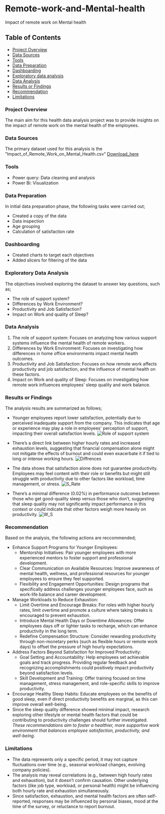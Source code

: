 # Remote-work-and-Mental-health
Impact of remote work on Mental health

## Table of Contents

- [Project Overview](#project_overview)
- [Data Sources](#data_sources)
- [Tools](#tools)
- [Data Preparation](#data-preparation)
- [Dashboarding](#dashboarding)
- [Exploratory data analysis](#exploratory-data-analysis)
- [Data Analysis](#data-analysis)
- [Results or Findings](#results-or-findings)
- [Recommendation](#recommendation)
- [Limitations](#limitations)

### Project Overview

The main aim for this health data analysis project was to provide insights on the impact of remote work on the mental health of the employees.

### Data Sources

The primary dataset used for this analysis is the "Impact_of_Remote_Work_on_Mental_Health.csv" [Download_here](https://www.kaggle.com/datasets/waqi786/remote-work-and-mental-health/data)

### Tools

- Power query: Data cleaning and analysis
- Power Bi: Visualization

### Data Preparation

In initial data preparation phase, the following tasks were carried out;
- Created a copy of the data
- Data inspection
- Age grouping
- Calculation of satisfaction rate

### Dashboarding

- Created charts to target each objectives
- Added slicers for filtering of the data

### Exploratory Data Analysis

The objectives involved exploring the dataset to answer key questions, such as;
- The role of support system?
- Differences by Work Environment?
- Productivity and Job Satisfaction?
- Impact on Work and quality of Sleep?

### Data Analysis

1. The role of support system: Focuses on analyzing how various support systems influence the mental health of remote workers.
2. Differences by Work Environment: Focuses on investigating how differences in home office environments impact mental health outcomes.
3. Productivity and Job Satisfaction: Focuses on how remote work affects productivity and job satisfaction, and the influence of mental health on these factors.
3. Impact on Work and quality of Sleep: Focuses on investigating how remote work influences employees' sleep quality and work balance.

### Results or Findings

The analysis results are summarized as follows;
- Younger employees report lower satisfaction, potentially due to perceived inadequate support from the company. This indicates that age or experience may play a role in employees' perception of support, impacting their overall satisfaction levels.
![Role of support system](https://github.com/user-attachments/assets/02bb391c-68d9-4f24-9db8-9e8aa76a7752)

- There’s a direct link between higher hourly rates and increased exhaustion levels, suggesting that financial compensation alone might not mitigate the effects of burnout and could even exacerbate it if tied to long or intense working hours.
![Diffrences](https://github.com/user-attachments/assets/10643d1b-0d6e-4250-b574-be67c2e79d63)

- The data shows that satisfaction alone does not guarantee productivity. Employees may feel content with their role or benefits but might still struggle with productivity due to other factors like workload, time management, or stress.
![S_Rate](https://github.com/user-attachments/assets/575ef7a7-e46c-45fb-b724-bc5b99f0f79d)

- There’s a minimal difference (0.02%) in performance outcomes between those who get good-quality sleep versus those who don’t, suggesting that sleep quality may not significantly impact performance in this context or could indicate that other factors weigh more heavily on productivity.
![W_S](https://github.com/user-attachments/assets/5b242233-b7d2-4b64-8c38-3465af430c64)

### Recommendation

Based on the analysis, the following actions are reccommended;
- Enhance Support Programs for Younger Employees:
  - Mentorship Initiatives: Pair younger employees with more experienced mentors to foster support and professional development.
  - Clear Communication on Available Resources: Improve awareness of mental health, wellness, and professional resources for younger employees to ensure they feel supported.
  - Flexibility and Engagement Opportunities: Design programs that specifically address challenges younger employees face, such as work-life balance and career development.
- Manage Workloads to Reduce Exhaustion:
  - Limit Overtime and Encourage Breaks: For roles with higher hourly rates, limit overtime and promote a culture where taking breaks is encouraged to prevent exhaustion.
  - Introduce Mental Health Days or Downtime Allowances: Offer employees days off or lighter tasks to recharge, which can enhance productivity in the long term.
  - Redefine Compensation Structure: Consider rewarding productivity through non-monetary perks (such as flexible hours or remote work days) to offset the pressure of high hourly expectations.
- Address Factors Beyond Satisfaction for Improved Productivity:
  - Goal Setting and Accountability: Help employees set achievable goals and track progress. Providing regular feedback and recognizing accomplishments could positively impact productivity beyond satisfaction levels.
  - Skill Development and Training: Offer training focused on time management, stress management, and role-specific skills to improve productivity.
- Encourage Healthy Sleep Habits: Educate employees on the benefits of good sleep, even if direct productivity benefits are marginal, as this can improve overall well-being.
- Since the sleep quality difference showed minimal impact, research exploring other lifestyle or mental health factors that could be contributing to productivity challenges should further investigated.
*These recommendations aim to foster a healthier, more supportive work environment that balances employee satisfaction, productivity, and well-being.*

### Limitations
- The data represents only a specific period, it may not capture fluctuations over time (e.g., seasonal workload changes, evolving company policies).
- The analysis may reveal correlations (e.g., between high hourly rates and exhaustion), but it doesn’t confirm causation. Other underlying factors (like job type, workload, or personal health) might be influencing both hourly rate and exhaustion simultaneously.
- Since satisfaction, exhaustion, and mental health factors are often self-reported, responses may be influenced by personal biases, mood at the time of the survey, or reluctance to report burnout.
